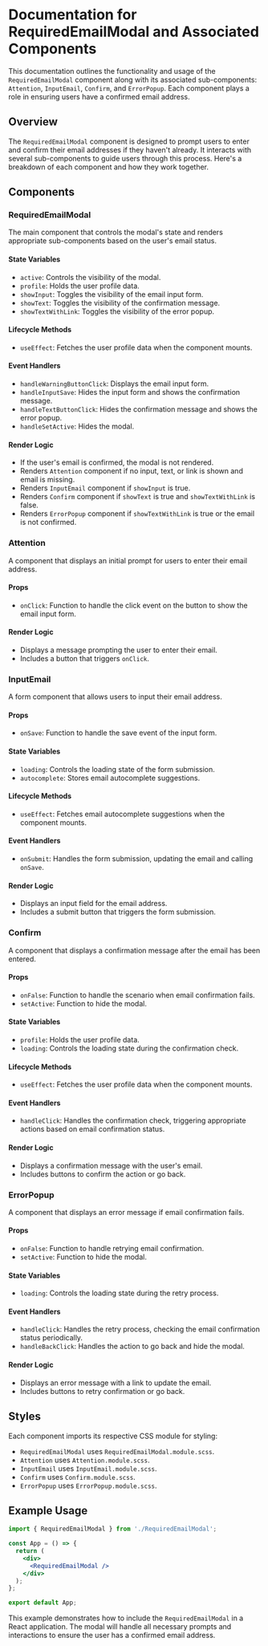 # Documentation for RequiredEmailModal and Associated Components

This documentation outlines the functionality and usage of the `RequiredEmailModal` component along with its associated sub-components: `Attention`, `InputEmail`, `Confirm`, and `ErrorPopup`. Each component plays a role in ensuring users have a confirmed email address.

## Overview

The `RequiredEmailModal` component is designed to prompt users to enter and confirm their email addresses if they haven't already. It interacts with several sub-components to guide users through this process. Here's a breakdown of each component and how they work together.

## Components

### RequiredEmailModal

The main component that controls the modal's state and renders appropriate sub-components based on the user's email status.

#### State Variables
- `active`: Controls the visibility of the modal.
- `profile`: Holds the user profile data.
- `showInput`: Toggles the visibility of the email input form.
- `showText`: Toggles the visibility of the confirmation message.
- `showTextWithLink`: Toggles the visibility of the error popup.

#### Lifecycle Methods
- `useEffect`: Fetches the user profile data when the component mounts.

#### Event Handlers
- `handleWarningButtonClick`: Displays the email input form.
- `handleInputSave`: Hides the input form and shows the confirmation message.
- `handleTextButtonClick`: Hides the confirmation message and shows the error popup.
- `handleSetActive`: Hides the modal.

#### Render Logic
- If the user's email is confirmed, the modal is not rendered.
- Renders `Attention` component if no input, text, or link is shown and email is missing.
- Renders `InputEmail` component if `showInput` is true.
- Renders `Confirm` component if `showText` is true and `showTextWithLink` is false.
- Renders `ErrorPopup` component if `showTextWithLink` is true or the email is not confirmed.

### Attention

A component that displays an initial prompt for users to enter their email address.

#### Props
- `onClick`: Function to handle the click event on the button to show the email input form.

#### Render Logic
- Displays a message prompting the user to enter their email.
- Includes a button that triggers `onClick`.

### InputEmail

A form component that allows users to input their email address.

#### Props
- `onSave`: Function to handle the save event of the input form.

#### State Variables
- `loading`: Controls the loading state of the form submission.
- `autocomplete`: Stores email autocomplete suggestions.

#### Lifecycle Methods
- `useEffect`: Fetches email autocomplete suggestions when the component mounts.

#### Event Handlers
- `onSubmit`: Handles the form submission, updating the email and calling `onSave`.

#### Render Logic
- Displays an input field for the email address.
- Includes a submit button that triggers the form submission.

### Confirm

A component that displays a confirmation message after the email has been entered.

#### Props
- `onFalse`: Function to handle the scenario when email confirmation fails.
- `setActive`: Function to hide the modal.

#### State Variables
- `profile`: Holds the user profile data.
- `loading`: Controls the loading state during the confirmation check.

#### Lifecycle Methods
- `useEffect`: Fetches the user profile data when the component mounts.

#### Event Handlers
- `handleClick`: Handles the confirmation check, triggering appropriate actions based on email confirmation status.

#### Render Logic
- Displays a confirmation message with the user's email.
- Includes buttons to confirm the action or go back.

### ErrorPopup

A component that displays an error message if email confirmation fails.

#### Props
- `onFalse`: Function to handle retrying email confirmation.
- `setActive`: Function to hide the modal.

#### State Variables
- `loading`: Controls the loading state during the retry process.

#### Event Handlers
- `handleClick`: Handles the retry process, checking the email confirmation status periodically.
- `handleBackClick`: Handles the action to go back and hide the modal.

#### Render Logic
- Displays an error message with a link to update the email.
- Includes buttons to retry confirmation or go back.

## Styles

Each component imports its respective CSS module for styling:
- `RequiredEmailModal` uses `RequiredEmailModal.module.scss`.
- `Attention` uses `Attention.module.scss`.
- `InputEmail` uses `InputEmail.module.scss`.
- `Confirm` uses `Confirm.module.scss`.
- `ErrorPopup` uses `ErrorPopup.module.scss`.

## Example Usage

```jsx
import { RequiredEmailModal } from './RequiredEmailModal';

const App = () => {
  return (
    <div>
      <RequiredEmailModal />
    </div>
  );
};

export default App;
```

This example demonstrates how to include the `RequiredEmailModal` in a React application. The modal will handle all necessary prompts and interactions to ensure the user has a confirmed email address.
